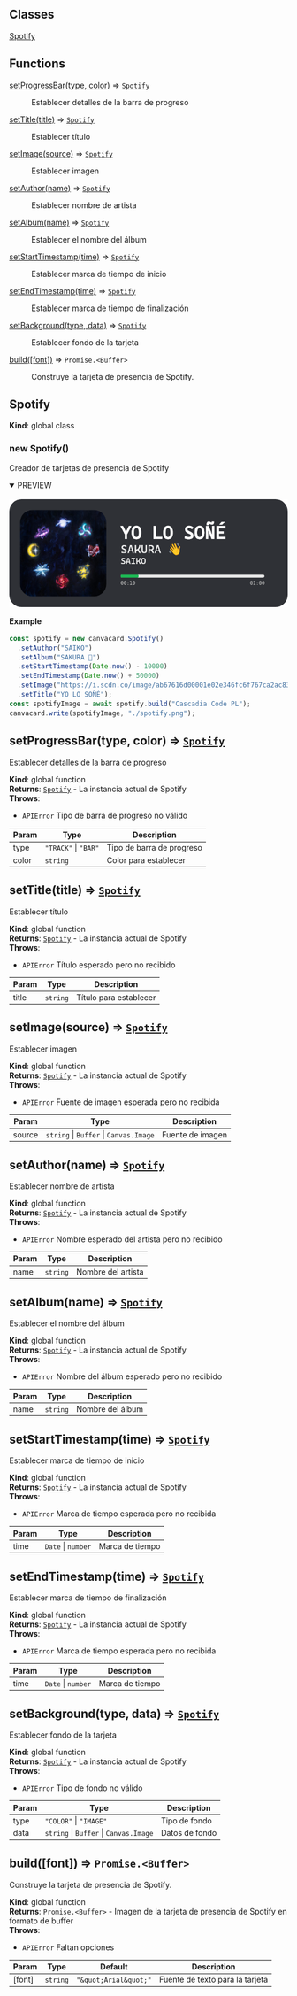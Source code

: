 ## Classes

<dl>
<dt><a href="#Spotify">Spotify</a></dt>
<dd></dd>
</dl>

## Functions

<dl>
<dt><a href="#setProgressBar">setProgressBar(type, color)</a> ⇒ <code><a href="#Spotify">Spotify</a></code></dt>
<dd><p>Establecer detalles de la barra de progreso</p>
</dd>
<dt><a href="#setTitle">setTitle(title)</a> ⇒ <code><a href="#Spotify">Spotify</a></code></dt>
<dd><p>Establecer título</p>
</dd>
<dt><a href="#setImage">setImage(source)</a> ⇒ <code><a href="#Spotify">Spotify</a></code></dt>
<dd><p>Establecer imagen</p>
</dd>
<dt><a href="#setAuthor">setAuthor(name)</a> ⇒ <code><a href="#Spotify">Spotify</a></code></dt>
<dd><p>Establecer nombre de artista</p>
</dd>
<dt><a href="#setAlbum">setAlbum(name)</a> ⇒ <code><a href="#Spotify">Spotify</a></code></dt>
<dd><p>Establecer el nombre del álbum</p>
</dd>
<dt><a href="#setStartTimestamp">setStartTimestamp(time)</a> ⇒ <code><a href="#Spotify">Spotify</a></code></dt>
<dd><p>Establecer marca de tiempo de inicio</p>
</dd>
<dt><a href="#setEndTimestamp">setEndTimestamp(time)</a> ⇒ <code><a href="#Spotify">Spotify</a></code></dt>
<dd><p>Establecer marca de tiempo de finalización</p>
</dd>
<dt><a href="#setBackground">setBackground(type, data)</a> ⇒ <code><a href="#Spotify">Spotify</a></code></dt>
<dd><p>Establecer fondo de la tarjeta</p>
</dd>
<dt><a href="#build">build([font])</a> ⇒ <code>Promise.&lt;Buffer&gt;</code></dt>
<dd><p>Construye la tarjeta de presencia de Spotify.</p>
</dd>
</dl>

<a name="Spotify"></a>

## Spotify
**Kind**: global class  
<a name="new_Spotify_new"></a>

### new Spotify()
Creador de tarjetas de presencia de Spotify
<details open>
 <summary>PREVIEW</summary>
<br>
  <a>
    <img src="https://raw.githubusercontent.com/SrGobi/canvacard/refs/heads/test/spotify.png" alt="Spotify Card Preview">
  </a>
</details>

**Example**  
```js
const spotify = new canvacard.Spotify()
  .setAuthor("SAIKO")
  .setAlbum("SAKURA 👋")
  .setStartTimestamp(Date.now() - 10000)
  .setEndTimestamp(Date.now() + 50000)
  .setImage("https://i.scdn.co/image/ab67616d00001e02e346fc6f767ca2ac8365fe60")
  .setTitle("YO LO SOÑÉ");
const spotifyImage = await spotify.build("Cascadia Code PL");
canvacard.write(spotifyImage, "./spotify.png");
```
<a name="setProgressBar"></a>

## setProgressBar(type, color) ⇒ [<code>Spotify</code>](#Spotify)
Establecer detalles de la barra de progreso

**Kind**: global function  
**Returns**: [<code>Spotify</code>](#Spotify) - La instancia actual de Spotify  
**Throws**:

- <code>APIError</code> Tipo de barra de progreso no válido


| Param | Type | Description |
| --- | --- | --- |
| type | <code>&quot;TRACK&quot;</code> \| <code>&quot;BAR&quot;</code> | Tipo de barra de progreso |
| color | <code>string</code> | Color para establecer |

<a name="setTitle"></a>

## setTitle(title) ⇒ [<code>Spotify</code>](#Spotify)
Establecer título

**Kind**: global function  
**Returns**: [<code>Spotify</code>](#Spotify) - La instancia actual de Spotify  
**Throws**:

- <code>APIError</code> Título esperado pero no recibido


| Param | Type | Description |
| --- | --- | --- |
| title | <code>string</code> | Título para establecer |

<a name="setImage"></a>

## setImage(source) ⇒ [<code>Spotify</code>](#Spotify)
Establecer imagen

**Kind**: global function  
**Returns**: [<code>Spotify</code>](#Spotify) - La instancia actual de Spotify  
**Throws**:

- <code>APIError</code> Fuente de imagen esperada pero no recibida


| Param | Type | Description |
| --- | --- | --- |
| source | <code>string</code> \| <code>Buffer</code> \| <code>Canvas.Image</code> | Fuente de imagen |

<a name="setAuthor"></a>

## setAuthor(name) ⇒ [<code>Spotify</code>](#Spotify)
Establecer nombre de artista

**Kind**: global function  
**Returns**: [<code>Spotify</code>](#Spotify) - La instancia actual de Spotify  
**Throws**:

- <code>APIError</code> Nombre esperado del artista pero no recibido


| Param | Type | Description |
| --- | --- | --- |
| name | <code>string</code> | Nombre del artista |

<a name="setAlbum"></a>

## setAlbum(name) ⇒ [<code>Spotify</code>](#Spotify)
Establecer el nombre del álbum

**Kind**: global function  
**Returns**: [<code>Spotify</code>](#Spotify) - La instancia actual de Spotify  
**Throws**:

- <code>APIError</code> Nombre del álbum esperado pero no recibido


| Param | Type | Description |
| --- | --- | --- |
| name | <code>string</code> | Nombre del álbum |

<a name="setStartTimestamp"></a>

## setStartTimestamp(time) ⇒ [<code>Spotify</code>](#Spotify)
Establecer marca de tiempo de inicio

**Kind**: global function  
**Returns**: [<code>Spotify</code>](#Spotify) - La instancia actual de Spotify  
**Throws**:

- <code>APIError</code> Marca de tiempo esperada pero no recibida


| Param | Type | Description |
| --- | --- | --- |
| time | <code>Date</code> \| <code>number</code> | Marca de tiempo |

<a name="setEndTimestamp"></a>

## setEndTimestamp(time) ⇒ [<code>Spotify</code>](#Spotify)
Establecer marca de tiempo de finalización

**Kind**: global function  
**Returns**: [<code>Spotify</code>](#Spotify) - La instancia actual de Spotify  
**Throws**:

- <code>APIError</code> Marca de tiempo esperada pero no recibida


| Param | Type | Description |
| --- | --- | --- |
| time | <code>Date</code> \| <code>number</code> | Marca de tiempo |

<a name="setBackground"></a>

## setBackground(type, data) ⇒ [<code>Spotify</code>](#Spotify)
Establecer fondo de la tarjeta

**Kind**: global function  
**Returns**: [<code>Spotify</code>](#Spotify) - La instancia actual de Spotify  
**Throws**:

- <code>APIError</code> Tipo de fondo no válido


| Param | Type | Description |
| --- | --- | --- |
| type | <code>&quot;COLOR&quot;</code> \| <code>&quot;IMAGE&quot;</code> | Tipo de fondo |
| data | <code>string</code> \| <code>Buffer</code> \| <code>Canvas.Image</code> | Datos de fondo |

<a name="build"></a>

## build([font]) ⇒ <code>Promise.&lt;Buffer&gt;</code>
Construye la tarjeta de presencia de Spotify.

**Kind**: global function  
**Returns**: <code>Promise.&lt;Buffer&gt;</code> - Imagen de la tarjeta de presencia de Spotify en formato de buffer  
**Throws**:

- <code>APIError</code> Faltan opciones


| Param | Type | Default | Description |
| --- | --- | --- | --- |
| [font] | <code>string</code> | <code>&quot;\&quot;Arial\&quot;&quot;</code> | Fuente de texto para la tarjeta |

